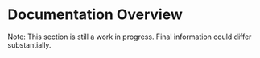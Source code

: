 # Documentation Overview 

<AAlert dismissible 
class="warning custom-block"
append-icon="i-bx-x circle">
Note: This section is still a work in progress. Final information could differ substantially. 
</AAlert>

